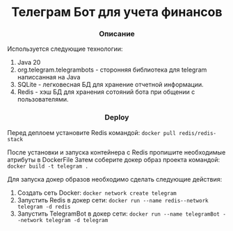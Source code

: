 <h1 align="center">Телеграм Бот для учета финансов</h1>
<h3 align="center">Описание</h3>

Используется следующие технологии:
1. Java 20
2. org.telegram.telegrambots - сторонняя библиотека для telegram написсанная на Java
3. SQLite - легковесная БД для хранение отчетной информации.
4. Redis - хэш БД для хранения сотояний бота при общении с пользователями.

<h3 align="center">Deploy</h3>

Перед деплоем установите Redis командой: 
`docker pull redis/redis-stack`

После установки и запуска контейнера с Redis пропишите необходимые атрибуты в DockerFile
Затем соберите докер образ проекта командой:
`docker build -t telegram . `
 
Для запуска докер образов необходимо сделать следующие действия: 
1. Создать сеть Docker:
  `docker network create telegram`
2. Запустить Redis в докер сети:
   `docker run --name redis--network telegram -d redis`
3. Запустить TelegramBot в докер сети:
   `docker run --name telegramBot --network telegram -d telegram`

